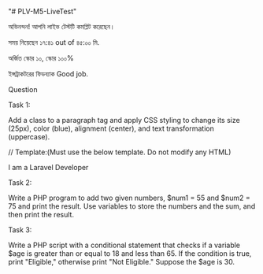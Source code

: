 "# PLV-M5-LiveTest"

অভিনন্দন! আপনি লাইভ টেস্টটি কমপ্লিট করেছেন।

সময় নিয়েছেন ১৭:৪১ out of ৪৫:০০ মি.

অর্জিত স্কোর ১০, স্কোর ১০০%

ইন্সট্রাকটরের ফিডব্যাক Good job.

Question

Task 1:

Add a class to a paragraph tag and apply CSS styling to change its size (25px), color (blue), alignment (center), and text transformation (uppercase).

// Template:(Must use the below template. Do not modify any HTML)

<!DOCTYPE html>
<html lang="en">
  <head>
 <meta charset="UTF-8" />
 <meta name="viewport" content="width=device-width, initial-scale=1.0" />
 <title>Document</title>
 <style>
   /*Add your css here  */
   ----------------------
   ----------------------
   /*Add your css here  */
 </style>
  </head>
  <body>
 <p>I am a Laravel Developer</p>
  </body>
</html>

Task 2:

Write a PHP program to add two given numbers, $num1 = 55 and $num2 = 75 and print the result. Use variables to store the numbers and the sum, and then print the result.

Task 3:

Write a PHP script with a conditional statement that checks if a variable $age is greater than or equal to 18 and less than 65. If the condition is true, print "Eligible," otherwise print "Not Eligible." Suppose the $age is 30.

